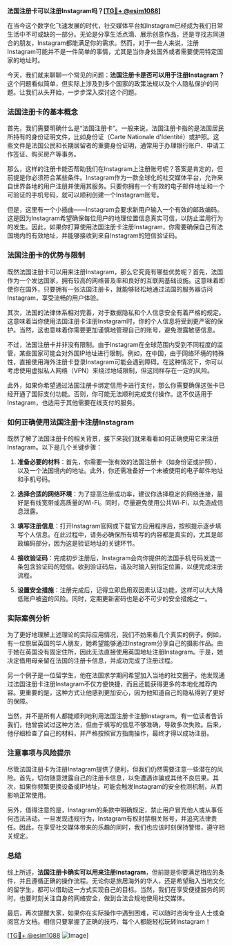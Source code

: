 **法国注册卡可以注册Instagram吗？[[TG💪+ @esim1088](https://t.me/s/esim1088)]**

在当今这个数字化飞速发展的时代，社交媒体平台如Instagram已经成为我们日常生活中不可或缺的一部分。无论是分享生活点滴、展示创意作品，还是寻找志同道合的朋友，Instagram都能满足你的需求。然而，对于一些人来说，注册Instagram可能并不是一件简单的事情，尤其是当你身处国外或者需要使用特定国家的地址时。

今天，我们就来聊聊一个常见的问题：**法国注册卡是否可以用于注册Instagram？** 这个问题看似简单，但实际上涉及到多个国家的政策法规以及个人隐私保护的问题。让我们从头开始，一步步深入探讨这个问题。

### 法国注册卡的基本概念

首先，我们需要明确什么是“法国注册卡”。一般来说，法国注册卡指的是法国居民所持有的身份证明文件，比如身份证（Carte Nationale d'Identité）或护照。这些文件是法国公民和长期居留者的重要身份证明，通常用于办理银行账户、申请工作签证、购买房产等事务。

那么，这样的注册卡能否帮助我们在Instagram上注册账号呢？答案是肯定的，但前提是你必须符合某些条件。Instagram作为一款全球化的社交媒体平台，允许来自世界各地的用户注册并使用其服务。只要你拥有一个有效的电子邮件地址和一个可验证的手机号码，就可以顺利创建一个Instagram账号。

但是，这里有一个小插曲——Instagram会要求新用户输入一个有效的邮政编码。这是因为Instagram希望确保每位用户的地理位置信息真实可信，以防止滥用行为的发生。因此，如果你打算使用法国注册卡注册Instagram，你需要确保自己有法国境内的有效地址，并能够接收到来自Instagram的短信验证码。

### 法国注册卡的优势与限制

既然法国注册卡可以用来注册Instagram，那么它究竟有哪些优势呢？首先，法国作为一个发达国家，拥有较高的网络普及率和良好的互联网基础设施。这意味着即使你在国外，只要拥有一张法国注册卡，就能够轻松地通过法国的服务器访问Instagram，享受流畅的用户体验。

其次，法国的法律体系相对完善，对于数据隐私和个人信息安全有着严格的规定。这意味着当你使用法国注册卡注册Instagram时，你的个人信息将受到更严密的保护。当然，这也意味着你需要更加谨慎地管理自己的账号，避免泄露敏感信息。

不过，法国注册卡并非没有限制。由于Instagram在全球范围内受到不同程度的监管，某些国家可能会对外国IP地址进行限制。例如，在中国，由于网络环境的特殊性，直接使用海外注册卡登录Instagram可能会遇到障碍。在这种情况下，你可以考虑使用虚拟私人网络（VPN）来绕过地域限制，但这同样存在一定的风险。

此外，如果你希望通过法国注册卡绑定信用卡进行支付，那么你需要确保这张卡已经开通了国际支付功能。否则，你可能无法顺利完成支付操作。这不仅适用于Instagram，也适用于其他需要在线支付的服务。

### 如何正确使用法国注册卡注册Instagram

既然了解了法国注册卡的相关背景，接下来我们就来看看如何正确使用它来注册Instagram。以下是几个关键步骤：

1. **准备必要的材料**：首先，你需要一张有效的法国注册卡（如身份证或护照），以及一个法国境内的地址。此外，你还需准备好一个未被使用的电子邮件地址和手机号码。

2. **选择合适的网络环境**：为了提高注册成功率，建议你选择稳定的网络连接，最好是有线宽带或高质量的Wi-Fi。同时，尽量避免使用公共Wi-Fi，以免造成信息泄露。

3. **填写注册信息**：打开Instagram官网或下载官方应用程序后，按照提示逐步填写个人信息。在此过程中，请务必确保所有填写的内容都是真实的，尤其是邮政编码部分，因为这是验证地址的关键环节。

4. **接收验证码**：完成初步注册后，Instagram会向你提供的法国手机号码发送一条包含验证码的短信。收到验证码后，请及时输入到指定位置，以便完成注册流程。

5. **设置安全措施**：注册完成后，记得立即启用双因素认证功能，这样可以大大降低账户被盗的风险。同时，定期更新密码也是必不可少的安全措施之一。

### 实际案例分析

为了更好地理解上述理论的实际应用情况，我们不妨来看几个真实的例子。例如，有一位旅居英国的华人朋友，她希望能够通过Instagram分享自己的摄影作品。由于她在英国没有固定住所，因此无法直接使用英国地址注册Instagram。于是，她决定借用母亲留在法国的注册卡信息，并成功完成了注册过程。

另一个例子是一位留学生，他在法国求学期间希望加入当地的社交圈子。他发现通过法国注册卡注册Instagram不仅方便快捷，而且还能获得更多的本地化推荐内容。更重要的是，这种方式让他感到更加安心，因为他知道自己的隐私得到了更好的保障。

当然，并不是所有人都能顺利地利用法国注册卡注册Instagram。有一位读者告诉我们，他曾尝试过这种方法，但由于填写的信息不够准确，导致多次失败。后来，他仔细检查了自己的材料，并严格按照官方指南操作，最终才得以成功注册。

### 注意事项与风险提示

尽管法国注册卡为注册Instagram提供了便利，但我们仍然需要注意一些潜在的风险。首先，切勿随意泄露自己的注册卡信息，以免遭遇诈骗或其他不良后果。其次，如果你频繁更换设备或IP地址，可能会触发Instagram的安全检测机制，从而影响正常使用。

另外，值得注意的是，Instagram的条款中明确规定，禁止用户冒充他人或从事任何违法活动。一旦发现违规行为，Instagram有权封禁相关账号，并追究法律责任。因此，在享受社交媒体带来的乐趣的同时，我们也应该时刻保持警惕，遵守相关规定。

### 总结

综上所述，**法国注册卡确实可以用来注册Instagram**，但前提是你要满足相应的条件，并且遵循正确的操作流程。无论你是旅居海外的华人，还是希望融入当地文化的留学生，都可以借助这一方式实现自己的目标。当然，我们在享受便捷服务的同时，也要时刻关注自身的网络安全，做到合法合规地使用社交媒体。

最后，再次提醒大家，如果你在实际操作中遇到困难，可以随时咨询专业人士或查阅官方文档。相信只要掌握了正确的技巧，每个人都能轻松玩转Instagram！

[[TG💪+ @esim1088](https://t.me/s/esim1088) ![Image](https://i.postimg.cc/4NQfJmqS/Snipaste-2025-05-13-00-14-12.png)]